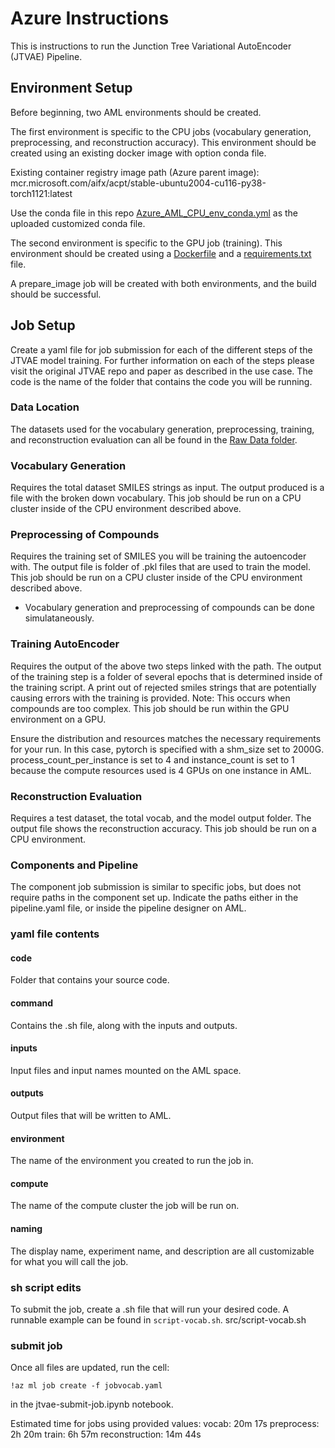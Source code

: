# Azure Instructions
This is instructions to run the Junction Tree Variational AutoEncoder (JTVAE) Pipeline.

## Environment Setup

Before beginning, two AML environments should be created.

The first environment is specific to the CPU jobs (vocabulary generation, preprocessing, and reconstruction accuracy). This environment should be created using an existing docker image with option conda file.

Existing container registry image path (Azure parent image): mcr.microsoft.com/aifx/acpt/stable-ubuntu2004-cu116-py38-torch1121:latest

Use the conda file in this repo [Azure_AML_CPU_env_conda.yml](https://github.com/joverhul/JTVAE_Azure/blob/main/Azure_AML_CPU_env_conda.yml) as the uploaded customized conda file.

The second environment is specific to the GPU job (training). This environment should be created using a [Dockerfile](https://github.com/joverhul/JTVAE_Azure/blob/main/GPU_env_Dockerfile) and a [requirements.txt](https://github.com/joverhul/JTVAE_Azure/blob/main/GPU_env_requirements.txt) file.

A prepare_image job will be created with both environments, and the build should be successful.

## Job Setup

Create a yaml file for job submission for each of the different steps of the JTVAE model training. For further information on each of the steps please visit the original JTVAE repo and paper as described in the use case. The code is the name of the folder that contains the code you will be running.

### Data Location
The datasets used for the vocabulary generation, preprocessing, training, and reconstruction evaluation can all be found in the [Raw Data folder](https://github.com/joverhul/JTVAE_Azure/tree/main/LOGP-JTVAE-PAPER/Raw-Data/ZINC).

### Vocabulary Generation
Requires the total dataset SMILES strings as input.  The output produced is a file with the broken down vocabulary. This job should be run on a CPU cluster inside of the CPU environment described above. 

### Preprocessing of Compounds
Requires the training set of SMILES you will be training the autoencoder with. The output file is folder of .pkl files that are used to train the model. This job should be run on a CPU cluster inside of the CPU environment described above.

* Vocabulary generation and preprocessing of compounds can be done simulataneously.

### Training AutoEncoder
Requires the output of the above two steps linked with the path. The output of the training step is a folder of several epochs that is determined inside of the training script. A print out of rejected smiles strings that are potentially causing errors with the training is provided. Note: This occurs when compounds are too complex. This job should be run within the GPU environment on a GPU. 

Ensure the distribution and resources matches the necessary requirements for your run.  In this case, pytorch is specified with a shm_size set to 2000G. 
process_count_per_instance is set to 4 and instance_count is set to 1 because the compute resources used is 4 GPUs on one instance in AML.

### Reconstruction Evaluation
Requires a test dataset, the total vocab, and the model output folder.  The output file shows the reconstruction accuracy.  This job should be run on a CPU environment.

### Components and Pipeline
The component job submission is similar to specific jobs, but does not require paths in the component set up. Indicate the paths either in the pipeline.yaml file, or inside the pipeline designer on AML.

### yaml file contents
#### code
Folder that contains your source code.

#### command
Contains the .sh file, along with the inputs and outputs.

#### inputs
Input files and input names mounted on the AML space.

#### outputs
Output files that will be written to AML.

#### environment
The name of the environment you created to run the job in.

#### compute
The name of the compute cluster the job will be run on.

#### naming
The display name, experiment name, and description are all customizable for what you will call the job.

### sh script edits
To submit the job, create a .sh file that will run your desired code. A runnable example can be found in `script-vocab.sh`.
src/script-vocab.sh

### submit job

Once all files are updated, run the cell: 

`!az ml job create -f jobvocab.yaml`

in the jtvae-submit-job.ipynb notebook.

Estimated time for jobs using provided values:
vocab: 20m 17s
preprocess: 2h 20m
train: 6h 57m
reconstruction: 14m 44s
